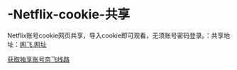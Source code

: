 # -Netflix-cookie-共享
Netflix账号cookie网页共享，导入cookie即可观看，无须账号密码登录。：共享地址：<a href="http://网飞.网址">网飞.网址</a>

<a href="https://eeee.ooo/user/hezu">获取独享账号奈飞线路</a>
